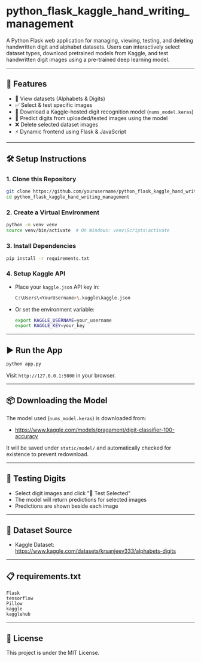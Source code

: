 
# python_flask_kaggle_hand_writing_management

A Python Flask web application for managing, viewing, testing, and deleting handwritten digit and alphabet datasets. Users can interactively select dataset types, download pretrained models from Kaggle, and test handwritten digit images using a pre-trained deep learning model.

---

## 🚀 Features

- 📁 View datasets (Alphabets & Digits)
- ✅ Select & test specific images
- 🧠 Download a Kaggle-hosted digit recognition model (`nums_model.keras`)
- 📸 Predict digits from uploaded/tested images using the model
- ❌ Delete selected dataset images
- ⚡ Dynamic frontend using Flask & JavaScript


---

## 🛠️ Setup Instructions

### 1. Clone this Repository
```bash
git clone https://github.com/yourusername/python_flask_kaggle_hand_writing_management.git
cd python_flask_kaggle_hand_writing_management
```

### 2. Create a Virtual Environment
```bash
python -m venv venv
source venv/bin/activate  # On Windows: venv\Scripts\activate
```

### 3. Install Dependencies
```bash
pip install -r requirements.txt
```

### 4. Setup Kaggle API
- Place your `kaggle.json` API key in:
  ```bash
  C:\Users\<YourUsername>\.kaggle\kaggle.json
  ```
- Or set the environment variable:
  ```bash
  export KAGGLE_USERNAME=your_username
  export KAGGLE_KEY=your_key
  ```

---

## ▶️ Run the App

```bash
python app.py
```

Visit `http://127.0.0.1:5000` in your browser.

---

## 📦 Downloading the Model

The model used (`nums_model.keras`) is downloaded from:

- https://www.kaggle.com/models/pragament/digit-classifier-100-accuracy

It will be saved under `static/model/` and automatically checked for existence to prevent redownload.

---

## 🧪 Testing Digits

- Select digit images and click "🧪 Test Selected"
- The model will return predictions for selected images
- Predictions are shown beside each image

---

## 📂 Dataset Source

- Kaggle Dataset: https://www.kaggle.com/datasets/krsanjeev333/alphabets-digits

---

## 📋 requirements.txt

```
Flask
tensorflow
Pillow
kaggle
kagglehub
```

---

## 📄 License

This project is under the MIT License.
